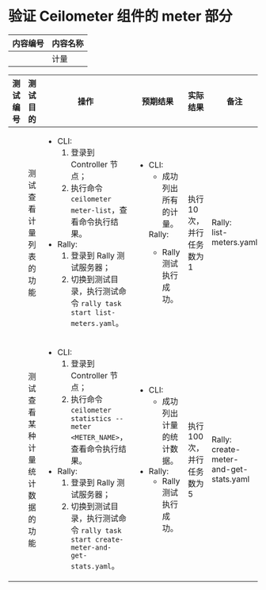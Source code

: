 # 验证 Ceilometer 组件的 meter 部分

|内容编号|内容名称|
|--------|--------|
||计量|

|测试编号|测试目的|操作|预期结果|实际结果|备注|Rally/Tempest/None|
|--------|--------|----|--------|--------|----|------------------|
||测试查看计量列表的功能|<ul><li>CLI:<ol><li>登录到 Controller 节点；</li><li>执行命令 <code>ceilometer meter-list</code>，查看命令执行结果。</li></ol></li><li>Rally:<ol><li>登录到 Rally 测试服务器；</li><li>切换到测试目录，执行测试命令 <code>rally task start list-meters.yaml</code>。</li></ol></li></ul>|<ul><li>CLI:<ul><li>成功列出所有的计量。</li></ul></li>Rally:<ul><li>Rally 测试执行成功。</li></ul></li></ul>|执行 10 次，并行任务数为 1|Rally:</br>list-meters.yaml|
||测试查看某种计量统计数据的功能|<ul><li>CLI:<ol><li>登录到 Controller 节点；</li><li>执行命令 <code>ceilometer statistics --meter \<METER\_NAME\></code>，查看命令执行结果。</li></ol></li><li>Rally:<ol><li>登录到 Rally 测试服务器；</li><li>切换到测试目录，执行测试命令 <code>rally task start create-meter-and-get-stats.yaml</code>。</li></ol></li></ul>|<ul><li>CLI:<ul><li>成功列出计量的统计数据。</li></ul></li><li>Rally:<ul><li>Rally 测试执行成功。</li></ul></li></ul>|执行 100 次，并行任务数为 5|Rally:</br>create-meter-and-get-stats.yaml|
